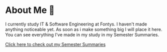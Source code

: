 # About Me 🙂
I currently study IT & Software Engineering at Fontys. I haven't made anything noticeable yet. As soon as i make something big I will place it here. You can see everything I've made in my study in my Semester Summaries.

[Click here to check out my Semester Summaries](https://github.com/CrossyChainsaw/School-Semester-Summaries)
